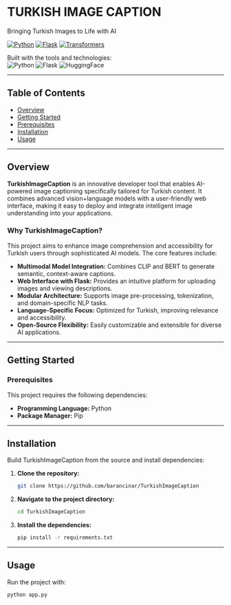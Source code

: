 # TURKISH IMAGE CAPTION

Bringing Turkish Images to Life with AI

[![Python](https://img.shields.io/badge/python-3.8%2B-blue.svg)](https://www.python.org/)
[![Flask](https://img.shields.io/badge/Flask-Web%20App-blue)](https://flask.palletsprojects.com/)
[![Transformers](https://img.shields.io/badge/transformers-HuggingFace-yellow)](https://huggingface.co/transformers/)

Built with the tools and technologies:  
![Python](https://img.shields.io/badge/Python-3776AB?logo=python&logoColor=white) ![Flask](https://img.shields.io/badge/Flask-000?logo=flask) ![HuggingFace](https://img.shields.io/badge/HuggingFace-FFD21F?logo=huggingface&logoColor=black)

---

## Table of Contents

- [Overview](#overview)
- [Getting Started](#getting-started)
- [Prerequisites](#prerequisites)
- [Installation](#installation)
- [Usage](#usage)

---

## Overview

**TurkishImageCaption** is an innovative developer tool that enables AI-powered image captioning specifically tailored for Turkish content. It combines advanced vision+language models with a user-friendly web interface, making it easy to deploy and integrate intelligent image understanding into your applications.

### Why TurkishImageCaption?

This project aims to enhance image comprehension and accessibility for Turkish users through sophisticated AI models. The core features include:

- **Multimodal Model Integration:** Combines CLIP and BERT to generate semantic, context-aware captions.
- **Web Interface with Flask:** Provides an intuitive platform for uploading images and viewing descriptions.
- **Modular Architecture:** Supports image pre-processing, tokenization, and domain-specific NLP tasks.
- **Language-Specific Focus:** Optimized for Turkish, improving relevance and accessibility.
- **Open-Source Flexibility:** Easily customizable and extensible for diverse AI applications.

---

## Getting Started

### Prerequisites

This project requires the following dependencies:

- **Programming Language:** Python
- **Package Manager:** Pip

---

## Installation

Build TurkishImageCaption from the source and install dependencies:

1. **Clone the repository:**
    ```bash
    git clone https://github.com/barancinar/TurkishImageCaption
    ```

2. **Navigate to the project directory:**
    ```bash
    cd TurkishImageCaption
    ```

3. **Install the dependencies:**
    ```bash
    pip install -r requirements.txt
    ```

---

## Usage

Run the project with:

```bash
python app.py
